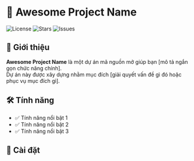 # 🚀 Awesome Project Name

![License](https://img.shields.io/github/license/yourusername/your-repo)
![Stars](https://img.shields.io/github/stars/yourusername/your-repo)
![Issues](https://img.shields.io/github/issues/yourusername/your-repo)

## 🌟 Giới thiệu

**Awesome Project Name** là một dự án mã nguồn mở giúp bạn [mô tả ngắn gọn chức năng chính].  
Dự án này được xây dựng nhằm mục đích [giải quyết vấn đề gì đó hoặc phục vụ mục đích gì].

## 🛠️ Tính năng

- ✅ Tính năng nổi bật 1
- ✅ Tính năng nổi bật 2
- ✅ Tính năng nổi bật 3

## 🚀 Cài đặt

